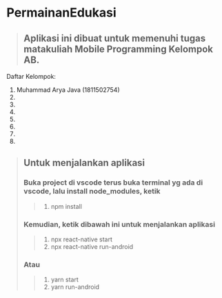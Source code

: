 # PermainanEdukasi

>## Aplikasi ini dibuat untuk memenuhi tugas matakuliah **Mobile Programming** Kelompok AB.

Daftar Kelompok:
1. Muhammad Arya Java (1811502754)
2.
3.
4.
5.
6.
7.
8.

>## Untuk menjalankan aplikasi
>
>### Buka project di vscode terus buka terminal yg ada di vscode, lalu install node_modules, ketik
>>1. npm install
>### Kemudian, ketik dibawah ini untuk menjalankan aplikasi
>>1. npx react-native start
>>2. npx react-native run-android
>>
>### Atau
>>1. yarn start
>>2. yarn run-android
